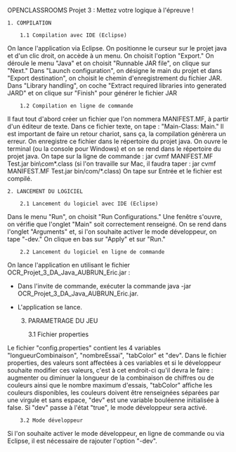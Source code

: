 OPENCLASSROOMS Projet 3 : Mettez votre logique à l'épreuve !

	1. COMPILATION

		1.1 Compilation avec IDE (Eclipse)

On lance l'application via Eclipse. On positionne le curseur sur le projet java et d'un clic droit, on accède à un menu. On choisit l'option "Export." On déroule le menu "Java" et on choisit "Runnable JAR file", on clique sur "Next." Dans "Launch configuration", on désigne le main du projet et dans "Export destination", on choisit le chemin d'enregistrement du fichier JAR. Dans "Library handling", on coche "Extract required libraries into generated JARD" et on clique sur "Finish" pour générer le fichier JAR

		1.2 Compilation en ligne de commande

Il faut tout d'abord créer un fichier que l'on nommera MANIFEST.MF, à partir d'un éditeur de texte. Dans ce fichier texte, on tape : "Main-Class: Main." Il est important de faire un retour chariot, sans ça, la compilation génèrera un erreur. On enregistre ce fichier dans le répertoire du projet java. On ouvre le terminal (ou la console pour Windows) et on se rend dans le répertoire du projet java. On tape sur la ligne de commande : jar cvmf MANIFEST.MF Test.jar bin\com\*.class (si l'on travaille sur Mac, il faudra taper : jar cvmf MANIFEST.MF Test.jar bin/com/*.class) On tape sur Entrée et le fichier est compilé.

	2. LANCEMENT DU LOGICIEL

		2.1 Lancement du logiciel avec IDE (Eclipse)

Dans le menu "Run", on choisit "Run Configurations." Une fenêtre s'ouvre, on vérifie que l'onglet "Main" soit correctement renseigné. On se rend dans l'onglet "Arguments" et, si l'on souhaite activer le mode développeur, on tape "-dev." On clique en bas sur "Apply" et sur "Run."

		2.2 Lancement du logiciel en ligne de commande
		
On lance l'application en utilisant le fichier OCR_Projet_3_DA_Java_AUBRUN_Eric.jar :
- Dans l'invite de commande, exécuter la commande java -jar OCR_Projet_3_DA_Java_AUBRUN_Eric.jar.
- L'application se lance.

	3. PARAMETRAGE DU JEU

		3.1 Fichier properties

Le fichier "config.properties" contient les 4 variables "longueurCombinaison", "nombreEssai", "tabColor" et "dev". Dans le fichier properties, des valeurs sont affectées à ces variables et si le développeur souhaite modifier ces valeurs, c'est à cet endroit-ci qu'il devra le faire : augmenter ou diminuer la longueur de la combinaison de chiffres ou de couleurs ainsi que le nombre maximum d'essais, "tabColor" affiche les couleurs disponibles, les couleurs doivent être renseignées séparées par une virgule et sans espace, "dev" est une variable bouléenne initialisée à false. Si "dev" passe à l'état "true", le mode développeur sera activé.

		3.2 Mode développeur

Si l'on souhaite activer le mode développeur, en ligne de commande ou via Eclipse, il est nécessaire de rajouter l'option "-dev".

